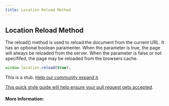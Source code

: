```yaml
---
title: Location Reload Method
---
```

## Location Reload Method

The reload() method is used to reload the document from the current URL. It has an optional boolean paramenter. When the parameter is true, the page will always be reloaded from the server. When the parameter is false or not specififed, the page may be reloaded from the browsers cache.

```javascript
window.location.reload(true);
```


This is a stub. <a href='https://github.com/freecodecamp/guides/tree/master/src/pages/javascript/location-reload-method/index.md' target='_blank' rel='nofollow'>Help our community expand it</a>.

<a href='https://github.com/freecodecamp/guides/blob/master/README.md' target='_blank' rel='nofollow'>This quick style guide will help ensure your pull request gets accepted</a>.

<!-- The article goes here, in GitHub-flavored Markdown. Feel free to add YouTube videos, images, and CodePen/JSBin embeds  -->

#### More Information:
<!-- Please add any articles you think might be helpful to read before writing the article -->


